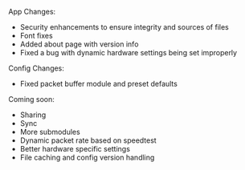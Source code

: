 App Changes:

* Security enhancements to ensure integrity and sources of files
* Font fixes
* Added about page with version info
* Fixed a bug with dynamic hardware settings being set improperly


Config Changes:
* Fixed packet buffer module and preset defaults


Coming soon:

* Sharing
* Sync
* More submodules
* Dynamic packet rate based on speedtest
* Better hardware specific settings
* File caching and config version handling
